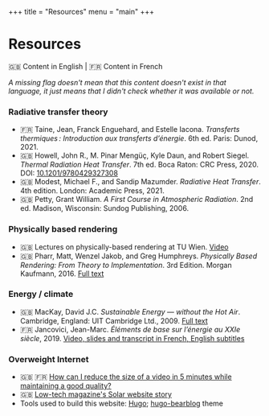 +++
title = "Resources"
menu = "main"
+++

# Resources

🇬🇧 Content in English | 🇫🇷 Content in French

*A missing flag doesn't mean that this content doesn't exist in that language, it just means that I didn't check whether it was available or not.*

### Radiative transfer theory

* 🇫🇷 Taine, Jean, Franck Enguehard, and Estelle Iacona. *Transferts thermiques : Introduction aux transferts d’énergie*. 6th ed. Paris: Dunod, 2021.
* 🇬🇧 Howell, John R., M. Pinar Mengüç, Kyle Daun, and Robert Siegel. *Thermal Radiation Heat Transfer*. 7th ed. Boca Raton: CRC Press, 2020. DOI: [10.1201/9780429327308](https://doi.org/10.1201/9780429327308)
* 🇬🇧 Modest, Michael F., and Sandip Mazumder. *Radiative Heat Transfer*. 4th edition. London: Academic Press, 2021.
* 🇬🇧 Petty, Grant William. *A First Course in Atmospheric Radiation*. 2nd ed. Madison, Wisconsin: Sundog Publishing, 2006.

### Physically based rendering

* 🇬🇧 Lectures on physically-based rendering at TU Wien. [Video](https://www.youtube.com/watch?v=5sY_hoh_IDc&list=PLmIqTlJ6KsE2yXzeq02hqCDpOdtj6n6A9)
* 🇬🇧 Pharr, Matt, Wenzel Jakob, and Greg Humphreys. *Physically Based Rendering: From Theory to Implementation*. 3rd Edition. Morgan Kaufmann, 2016. [Full text](https://www.pbr-book.org/)

### Energy / climate

* 🇬🇧 MacKay, David J.C. *Sustainable Energy — without the Hot Air*. Cambridge, England: UIT Cambridge Ltd., 2009. [Full text](http://withouthotair.com)
* 🇫🇷 Jancovici, Jean-Marc. *Éléments de base sur l’énergie au XXIe siècle*, 2019. [Video, slides and transcript in French, English subtitles](https://jancovici.com/publications-et-co/cours-mines-paristech-2019/cours-mines-paris-tech-juin-2019/)

### Overweight Internet

* 🇬🇧 🇫🇷 [How can I reduce the size of a video in 5 minutes while maintaining a good quality?](https://theshiftproject.org/en/guide-reduce-weight-video-5-minutes/)
* 🇬🇧 [Low-tech magazine's Solar website story](https://solar.lowtechmagazine.com/2020/01/how-sustainable-is-a-solar-powered-website.html)
* Tools used to build this website: [Hugo](https://gohugo.io/); [hugo-bearblog](https://github.com/janraasch/hugo-bearblog/) theme
